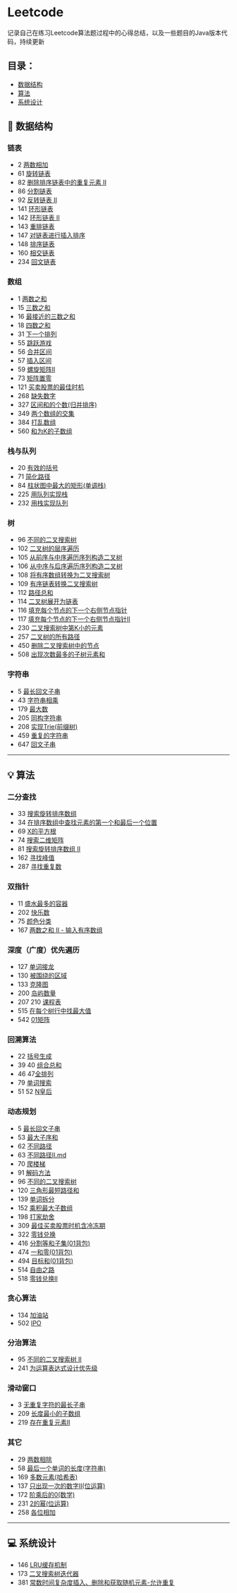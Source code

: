 # Leetcode
记录自己在练习Leetcode算法题过程中的心得总结，以及一些题目的Java版本代码，持续更新

## 目录：
* [数据结构](#数据结构)
* [算法](#算法)
* [系统设计](#系统设计)




## :memo: <span id="数据结构">数据结构</span>
### 链表
* 2 [两数相加](https://github.com/wyh317/Leetcode/blob/master/%E9%93%BE%E8%A1%A8/2.%E4%B8%A4%E6%95%B0%E7%9B%B8%E5%8A%A0.md)
* 61 [旋转链表](https://github.com/wyh317/Leetcode/blob/master/%E9%93%BE%E8%A1%A8/61.%E6%97%8B%E8%BD%AC%E9%93%BE%E8%A1%A8.md)
* 82 [删除排序链表中的重复元素 II](https://github.com/wyh317/Leetcode/blob/master/%E9%93%BE%E8%A1%A8/82.%E5%88%A0%E9%99%A4%E6%8E%92%E5%BA%8F%E9%93%BE%E8%A1%A8%E4%B8%AD%E7%9A%84%E9%87%8D%E5%A4%8D%E5%85%83%E7%B4%A0%20II.md)
* 86 [分割链表](https://github.com/wyh317/Leetcode/blob/master/%E9%93%BE%E8%A1%A8/86.%E5%88%86%E5%89%B2%E9%93%BE%E8%A1%A8.md)  
* 92 [反转链表 II](https://github.com/wyh317/Leetcode/blob/master/%E9%93%BE%E8%A1%A8/92.%E5%8F%8D%E8%BD%AC%E9%93%BE%E8%A1%A8%20II.md)
* 141 [环形链表](https://github.com/wyh317/Leetcode/blob/master/%E9%93%BE%E8%A1%A8/141.%E7%8E%AF%E5%BD%A2%E9%93%BE%E8%A1%A8.md)
* 142 [环形链表 II](https://github.com/wyh317/Leetcode/blob/master/%E9%93%BE%E8%A1%A8/142.%E7%8E%AF%E5%BD%A2%E9%93%BE%E8%A1%A8%20II.md)
* 143 [重排链表](https://github.com/wyh317/Leetcode/blob/master/%E9%93%BE%E8%A1%A8/143.%E9%87%8D%E6%8E%92%E9%93%BE%E8%A1%A8.md)
* 147 [对链表进行插入排序](https://github.com/wyh317/Leetcode/blob/master/%E9%93%BE%E8%A1%A8/147.%E5%AF%B9%E9%93%BE%E8%A1%A8%E8%BF%9B%E8%A1%8C%E6%8F%92%E5%85%A5%E6%8E%92%E5%BA%8F.md)
* 148 [排序链表](https://github.com/wyh317/Leetcode/blob/master/%E9%93%BE%E8%A1%A8/148.%E6%8E%92%E5%BA%8F%E9%93%BE%E8%A1%A8.md)
* 160 [相交链表](https://github.com/wyh317/Leetcode/blob/master/%E9%93%BE%E8%A1%A8/160.%E7%9B%B8%E4%BA%A4%E9%93%BE%E8%A1%A8.md)
* 234 [回文链表](https://github.com/wyh317/Leetcode/blob/master/%E9%93%BE%E8%A1%A8/234.%E5%9B%9E%E6%96%87%E9%93%BE%E8%A1%A8.md)

### 数组
* 1 [两数之和](https://github.com/wyh317/Leetcode/blob/master/%E6%95%B0%E7%BB%84/1.%E4%B8%A4%E6%95%B0%E4%B9%8B%E5%92%8C.md)
* 15 [三数之和](https://github.com/wyh317/Leetcode/blob/master/%E6%95%B0%E7%BB%84/15.%E4%B8%89%E6%95%B0%E4%B9%8B%E5%92%8C.md)
* 16 [最接近的三数之和](https://github.com/wyh317/Leetcode/blob/master/%E6%95%B0%E7%BB%84/16.%20%E6%9C%80%E6%8E%A5%E8%BF%91%E7%9A%84%E4%B8%89%E6%95%B0%E4%B9%8B%E5%92%8C.md)
* 18 [四数之和](https://github.com/wyh317/Leetcode/blob/master/%E6%95%B0%E7%BB%84/18.%E5%9B%9B%E6%95%B0%E4%B9%8B%E5%92%8C.md)
* 31 [下一个排列](https://github.com/wyh317/Leetcode/blob/master/%E6%95%B0%E7%BB%84/31.%E4%B8%8B%E4%B8%80%E4%B8%AA%E6%8E%92%E5%88%97.md)
* 55 [跳跃游戏](https://github.com/wyh317/Leetcode/blob/master/%E6%95%B0%E7%BB%84/55.%E8%B7%B3%E8%B7%83%E6%B8%B8%E6%88%8F.md)
* 56 [合并区间](https://github.com/wyh317/Leetcode/blob/master/%E6%95%B0%E7%BB%84/56.%E5%90%88%E5%B9%B6%E5%8C%BA%E9%97%B4.md)
* 57 [插入区间](https://github.com/wyh317/Leetcode/blob/master/%E6%95%B0%E7%BB%84/57.%E6%8F%92%E5%85%A5%E5%8C%BA%E9%97%B4.md)
* 59 [螺旋矩阵II](https://github.com/wyh317/Leetcode/blob/master/%E6%95%B0%E7%BB%84/59.%E8%9E%BA%E6%97%8B%E7%9F%A9%E9%98%B5II.md)
* 73 [矩阵置零](https://github.com/wyh317/Leetcode/blob/master/%E6%95%B0%E7%BB%84/73.%E7%9F%A9%E9%98%B5%E7%BD%AE%E9%9B%B6.md)
* 121 [买卖股票的最佳时机](https://github.com/wyh317/Leetcode/blob/master/%E6%95%B0%E7%BB%84/121.%E4%B9%B0%E5%8D%96%E8%82%A1%E7%A5%A8%E7%9A%84%E6%9C%80%E4%BD%B3%E6%97%B6%E6%9C%BA.md)
* 268 [缺失数字](https://github.com/wyh317/Leetcode/blob/master/%E6%95%B0%E7%BB%84/268.%E7%BC%BA%E5%A4%B1%E6%95%B0%E5%AD%97.md)
* 327 [区间和的个数(归并排序)](https://github.com/wyh317/Leetcode/blob/master/%E6%95%B0%E7%BB%84/327.%E5%8C%BA%E9%97%B4%E5%92%8C%E7%9A%84%E4%B8%AA%E6%95%B0.md)
* 349 [两个数组的交集](https://github.com/wyh317/Leetcode/blob/master/%E6%95%B0%E7%BB%84/349.%E4%B8%A4%E4%B8%AA%E6%95%B0%E7%BB%84%E7%9A%84%E4%BA%A4%E9%9B%86.md)
* 384 [打乱数组](https://github.com/wyh317/Leetcode/blob/master/%E6%95%B0%E7%BB%84/384.%E6%89%93%E4%B9%B1%E6%95%B0%E7%BB%84.md)
* 560 [和为K的子数组](https://github.com/wyh317/Leetcode/blob/master/%E6%95%B0%E7%BB%84/560.%E5%92%8C%E4%B8%BAK%E7%9A%84%E5%AD%90%E6%95%B0%E7%BB%84.md)

### 栈与队列
* 20 [有效的括号](https://github.com/wyh317/Leetcode/blob/master/%E6%A0%88%E4%B8%8E%E9%98%9F%E5%88%97/20.%E6%9C%89%E6%95%88%E7%9A%84%E6%8B%AC%E5%8F%B7.md)
* 71 [简化路径](https://github.com/wyh317/Leetcode/blob/master/%E6%A0%88%E4%B8%8E%E9%98%9F%E5%88%97/71.%E7%AE%80%E5%8C%96%E8%B7%AF%E5%BE%84.md)
* 84 [柱状图中最大的矩形(单调栈)](https://github.com/wyh317/Leetcode/blob/master/%E6%A0%88%E4%B8%8E%E9%98%9F%E5%88%97/84.%E6%9F%B1%E7%8A%B6%E5%9B%BE%E4%B8%AD%E6%9C%80%E5%A4%A7%E7%9A%84%E7%9F%A9%E5%BD%A2.md)
* 225 [用队列实现栈](https://github.com/wyh317/Leetcode/blob/master/%E6%A0%88%E4%B8%8E%E9%98%9F%E5%88%97/225.%E7%94%A8%E9%98%9F%E5%88%97%E5%AE%9E%E7%8E%B0%E6%A0%88.md)
* 232 [用栈实现队列](https://github.com/wyh317/Leetcode/blob/master/%E6%A0%88%E4%B8%8E%E9%98%9F%E5%88%97/232.%E7%94%A8%E6%A0%88%E5%AE%9E%E7%8E%B0%E9%98%9F%E5%88%97.md)

### 树
* 96 [不同的二叉搜索树](https://github.com/wyh317/Leetcode/blob/master/%E6%A0%91/96.%E4%B8%8D%E5%90%8C%E7%9A%84%E4%BA%8C%E5%8F%89%E6%90%9C%E7%B4%A2%E6%A0%91.md)
* 102 [二叉树的层序遍历](https://github.com/wyh317/Leetcode/blob/master/%E6%A0%91/102.%E4%BA%8C%E5%8F%89%E6%A0%91%E7%9A%84%E5%B1%82%E5%BA%8F%E9%81%8D%E5%8E%86.md)
* 105 [从前序与中序遍历序列构造二叉树](https://github.com/wyh317/Leetcode/blob/master/%E6%A0%91/105.%E4%BB%8E%E5%89%8D%E5%BA%8F%E4%B8%8E%E4%B8%AD%E5%BA%8F%E9%81%8D%E5%8E%86%E5%BA%8F%E5%88%97%E6%9E%84%E9%80%A0%E4%BA%8C%E5%8F%89%E6%A0%91.md)
* 106 [从中序与后序遍历序列构造二叉树](https://github.com/wyh317/Leetcode/blob/master/%E6%A0%91/106.%E4%BB%8E%E4%B8%AD%E5%BA%8F%E4%B8%8E%E5%90%8E%E5%BA%8F%E9%81%8D%E5%8E%86%E5%BA%8F%E5%88%97%E6%9E%84%E9%80%A0%E4%BA%8C%E5%8F%89%E6%A0%91.md)
* 108 [将有序数组转换为二叉搜索树](https://github.com/wyh317/Leetcode/blob/master/%E6%A0%91/108.%E5%B0%86%E6%9C%89%E5%BA%8F%E6%95%B0%E7%BB%84%E8%BD%AC%E6%8D%A2%E4%B8%BA%E4%BA%8C%E5%8F%89%E6%90%9C%E7%B4%A2%E6%A0%91.md)
* 109 [有序链表转换二叉搜索树](https://github.com/wyh317/Leetcode/blob/master/%E6%A0%91/109.%E6%9C%89%E5%BA%8F%E9%93%BE%E8%A1%A8%E8%BD%AC%E6%8D%A2%E4%BA%8C%E5%8F%89%E6%90%9C%E7%B4%A2%E6%A0%91.md)
* 112 [路径总和](https://github.com/wyh317/Leetcode/blob/master/%E6%A0%91/112.%E8%B7%AF%E5%BE%84%E6%80%BB%E5%92%8C.md)
* 114 [二叉树展开为链表](https://github.com/wyh317/Leetcode/blob/master/%E6%A0%91/114.%E4%BA%8C%E5%8F%89%E6%A0%91%E5%B1%95%E5%BC%80%E4%B8%BA%E9%93%BE%E8%A1%A8.md)
* 116 [填充每个节点的下一个右侧节点指针](https://github.com/wyh317/Leetcode/blob/master/树/116.填充每个节点的下一个右侧节点指针.md)
* 117 [填充每个节点的下一个右侧节点指针II](https://github.com/wyh317/Leetcode/blob/master/树/117.填充每个节点的下一个右侧节点指针%20II.md)
* 230 [二叉搜索树中第K小的元素](https://github.com/wyh317/Leetcode/blob/master/%E6%A0%91/230.%20%E4%BA%8C%E5%8F%89%E6%90%9C%E7%B4%A2%E6%A0%91%E4%B8%AD%E7%AC%ACK%E5%B0%8F%E7%9A%84%E5%85%83%E7%B4%A0.md)
* 257 [二叉树的所有路径](https://github.com/wyh317/Leetcode/blob/master/树/257.二叉树的所有路径.md)
* 450 [删除二叉搜索树中的节点](https://github.com/wyh317/Leetcode/blob/master/%E6%A0%91/450.%E5%88%A0%E9%99%A4%E4%BA%8C%E5%8F%89%E6%90%9C%E7%B4%A2%E6%A0%91%E4%B8%AD%E7%9A%84%E8%8A%82%E7%82%B9.md)
* 508 [出现次数最多的子树元素和](https://github.com/wyh317/Leetcode/blob/master/%E6%A0%91/508.%E5%87%BA%E7%8E%B0%E6%AC%A1%E6%95%B0%E6%9C%80%E5%A4%9A%E7%9A%84%E5%AD%90%E6%A0%91%E5%85%83%E7%B4%A0%E5%92%8C.md)

### 字符串
* 5 [最长回文子串](https://github.com/wyh317/Leetcode/blob/master/%E5%AD%97%E7%AC%A6%E4%B8%B2/5.%20%E6%9C%80%E9%95%BF%E5%9B%9E%E6%96%87%E5%AD%90%E4%B8%B2.md)
* 43 [字符串相乘](https://github.com/wyh317/Leetcode/blob/master/%E5%AD%97%E7%AC%A6%E4%B8%B2/43.%20%E5%AD%97%E7%AC%A6%E4%B8%B2%E7%9B%B8%E4%B9%98.md)
* 179 [最大数](https://github.com/wyh317/Leetcode/blob/master/%E5%AD%97%E7%AC%A6%E4%B8%B2/179.%E6%9C%80%E5%A4%A7%E6%95%B0.md)
* 205 [同构字符串](https://github.com/wyh317/Leetcode/blob/master/%E5%AD%97%E7%AC%A6%E4%B8%B2/205.%E5%90%8C%E6%9E%84%E5%AD%97%E7%AC%A6%E4%B8%B2.md)
* 208 [实现Trie(前缀树)](https://github.com/wyh317/Leetcode/blob/master/%E5%AD%97%E7%AC%A6%E4%B8%B2/208.%E5%AE%9E%E7%8E%B0Trie%E6%A0%91.md)
* 459 [重复的字符串](https://github.com/wyh317/Leetcode/blob/master/%E5%AD%97%E7%AC%A6%E4%B8%B2/459.%20%E9%87%8D%E5%A4%8D%E7%9A%84%E5%AD%97%E7%AC%A6%E4%B8%B2.md)
* 647 [回文子串](https://github.com/wyh317/Leetcode/blob/master/%E5%AD%97%E7%AC%A6%E4%B8%B2/647%20%E5%9B%9E%E6%96%87%E5%AD%90%E4%B8%B2.md)
---

## :bulb: <span id="算法">算法</span>
### 二分查找
* 33 [搜索旋转排序数组](https://github.com/wyh317/Leetcode/blob/master/%E4%BA%8C%E5%88%86/33.%E6%90%9C%E7%B4%A2%E6%97%8B%E8%BD%AC%E6%8E%92%E5%BA%8F%E6%95%B0%E7%BB%84.md)
* 34 [在排序数组中查找元素的第一个和最后一个位置](https://github.com/wyh317/Leetcode/blob/master/%E4%BA%8C%E5%88%86/34%20%E5%9C%A8%E6%8E%92%E5%BA%8F%E6%95%B0%E7%BB%84%E4%B8%AD%E6%9F%A5%E6%89%BE%E5%85%83%E7%B4%A0%E7%9A%84%E7%AC%AC%E4%B8%80%E4%B8%AA%E5%92%8C%E6%9C%80%E5%90%8E%E4%B8%80%E4%B8%AA%E4%BD%8D%E7%BD%AE.md)
* 69 [X的平方根](https://github.com/wyh317/Leetcode/blob/master/%E4%BA%8C%E5%88%86/69.X%E7%9A%84%E5%B9%B3%E6%96%B9%E6%A0%B9.md)
* 74 [搜索二维矩阵](https://github.com/wyh317/Leetcode/blob/master/%E4%BA%8C%E5%88%86/74.%E6%90%9C%E7%B4%A2%E4%BA%8C%E7%BB%B4%E7%9F%A9%E9%98%B5.md)
* 81 [搜索旋转排序数组 II](https://github.com/wyh317/Leetcode/blob/master/%E4%BA%8C%E5%88%86/81.%E6%90%9C%E7%B4%A2%E6%97%8B%E8%BD%AC%E6%8E%92%E5%BA%8F%E6%95%B0%E7%BB%84II.md)
* 162 [寻找峰值](https://github.com/wyh317/Leetcode/blob/master/%E4%BA%8C%E5%88%86/162.%E5%AF%BB%E6%89%BE%E5%B3%B0%E5%80%BC.md)
* 287 [寻找重复数](https://github.com/wyh317/Leetcode/blob/master/%E4%BA%8C%E5%88%86/287.%E5%AF%BB%E6%89%BE%E9%87%8D%E5%A4%8D%E6%95%B0.md)


### 双指针
* 11 [盛水最多的容器](https://github.com/wyh317/Leetcode/blob/master/%E5%8F%8C%E6%8C%87%E9%92%88/11.%E7%9B%9B%E6%B0%B4%E6%9C%80%E5%A4%9A%E7%9A%84%E5%AE%B9%E5%99%A8.md)
* 202 [快乐数](https://github.com/wyh317/Leetcode/blob/master/%E5%8F%8C%E6%8C%87%E9%92%88/202.%E5%BF%AB%E4%B9%90%E6%95%B0.md)
* 75 [颜色分类](https://github.com/wyh317/Leetcode/tree/master/%E5%8F%8C%E6%8C%87%E9%92%88)
* 167 [两数之和 II - 输入有序数组](https://github.com/wyh317/Leetcode/blob/master/%E5%8F%8C%E6%8C%87%E9%92%88/167.%20%E4%B8%A4%E6%95%B0%E4%B9%8B%E5%92%8C%20II%20-%20%E8%BE%93%E5%85%A5%E6%9C%89%E5%BA%8F%E6%95%B0%E7%BB%84.md)

### 深度（广度）优先遍历
* 127 [单词接龙](https://github.com/wyh317/Leetcode/blob/master/%E6%B7%B1%E5%BA%A6%EF%BC%88%E5%B9%BF%E5%BA%A6%EF%BC%89%E4%BC%98%E5%85%88%E9%81%8D%E5%8E%86/127.%E5%8D%95%E8%AF%8D%E6%8E%A5%E9%BE%99.md)
* 130 [被围绕的区域](https://github.com/wyh317/Leetcode/blob/master/%E6%B7%B1%E5%BA%A6%EF%BC%88%E5%B9%BF%E5%BA%A6%EF%BC%89%E4%BC%98%E5%85%88%E9%81%8D%E5%8E%86/130.%E8%A2%AB%E5%9B%B4%E7%BB%95%E7%9A%84%E5%8C%BA%E5%9F%9F.md)
* 133 [克隆图](https://github.com/wyh317/Leetcode/blob/master/%E6%B7%B1%E5%BA%A6%EF%BC%88%E5%B9%BF%E5%BA%A6%EF%BC%89%E4%BC%98%E5%85%88%E9%81%8D%E5%8E%86/133%20%E5%85%8B%E9%9A%86%E5%9B%BE.md)
* 200 [岛屿数量](https://github.com/wyh317/Leetcode/blob/master/%E6%B7%B1%E5%BA%A6%EF%BC%88%E5%B9%BF%E5%BA%A6%EF%BC%89%E4%BC%98%E5%85%88%E9%81%8D%E5%8E%86/200.%E5%B2%9B%E5%B1%BF%E6%95%B0%E9%87%8F.md)
* 207 210 [课程表](https://github.com/wyh317/Leetcode/blob/master/%E6%B7%B1%E5%BA%A6%EF%BC%88%E5%B9%BF%E5%BA%A6%EF%BC%89%E4%BC%98%E5%85%88%E9%81%8D%E5%8E%86/207.%E8%AF%BE%E7%A8%8B%E8%A1%A8.md)
* 515 [在每个树行中找最大值](https://github.com/wyh317/Leetcode/blob/master/%E6%B7%B1%E5%BA%A6%EF%BC%88%E5%B9%BF%E5%BA%A6%EF%BC%89%E4%BC%98%E5%85%88%E9%81%8D%E5%8E%86/515.%E5%9C%A8%E6%AF%8F%E4%B8%AA%E6%A0%91%E8%A1%8C%E4%B8%AD%E6%89%BE%E6%9C%80%E5%A4%A7%E5%80%BC.md)
* 542 [01矩阵](https://github.com/wyh317/Leetcode/blob/master/%E6%B7%B1%E5%BA%A6%EF%BC%88%E5%B9%BF%E5%BA%A6%EF%BC%89%E4%BC%98%E5%85%88%E9%81%8D%E5%8E%86/542.01%E7%9F%A9%E9%98%B5.md)

### 回溯算法
* 22 [括号生成](https://github.com/wyh317/Leetcode/blob/master/%E5%9B%9E%E6%BA%AF%E7%AE%97%E6%B3%95/22.%E6%8B%AC%E5%8F%B7%E7%94%9F%E6%88%90.md)
* 39 40 [组合总和](https://github.com/wyh317/Leetcode/blob/master/%E5%9B%9E%E6%BA%AF%E7%AE%97%E6%B3%95/39.%E7%BB%84%E5%90%88%E6%80%BB%E5%92%8C.md)
* 46 47[全排列](https://github.com/wyh317/Leetcode/blob/master/%E5%9B%9E%E6%BA%AF%E7%AE%97%E6%B3%95/46.%E5%85%A8%E6%8E%92%E5%88%97.md)
* 79 [单词搜索](https://github.com/wyh317/Leetcode/blob/master/%E5%9B%9E%E6%BA%AF%E7%AE%97%E6%B3%95/79.%E5%8D%95%E8%AF%8D%E6%90%9C%E7%B4%A2.md)
* 51 52 [N皇后](https://github.com/wyh317/Leetcode/blob/master/%E5%9B%9E%E6%BA%AF%E7%AE%97%E6%B3%95/51.%20N%E7%9A%87%E5%90%8E.md)

### 动态规划
* 5 [最长回文子串](https://github.com/wyh317/Leetcode/blob/master/动态规划/5.最长回文子串.md)
* 53 [最大子序和](https://github.com/wyh317/Leetcode/blob/master/动态规划/53.最大子序和.md)
* 62 [不同路径](https://github.com/wyh317/Leetcode/blob/master/动态规划/62.不同路径.md)
* 63 [不同路径II.md](https://github.com/wyh317/Leetcode/blob/master/动态规划/63.不同路径II.md)
* 70 [爬楼梯](https://github.com/wyh317/Leetcode/blob/master/动态规划/70.爬楼梯.md)
* 91 [解码方法](https://github.com/wyh317/Leetcode/blob/master/%E5%8A%A8%E6%80%81%E8%A7%84%E5%88%92/91.%E8%A7%A3%E7%A0%81%E6%96%B9%E6%B3%95.md)
* 96 [不同的二叉搜索树](https://github.com/wyh317/Leetcode/blob/master/%E6%A0%91/96.%E4%B8%8D%E5%90%8C%E7%9A%84%E4%BA%8C%E5%8F%89%E6%90%9C%E7%B4%A2%E6%A0%91.md)
* 120 [三角形最短路径和](https://github.com/wyh317/Leetcode/blob/master/%E5%8A%A8%E6%80%81%E8%A7%84%E5%88%92/120.%E4%B8%89%E8%A7%92%E5%BD%A2%E6%9C%80%E7%9F%AD%E8%B7%AF%E5%BE%84%E5%92%8C.md)
* 139 [单词拆分](https://github.com/wyh317/Leetcode/blob/master/%E5%8A%A8%E6%80%81%E8%A7%84%E5%88%92/139.%E5%8D%95%E8%AF%8D%E6%8B%86%E5%88%86.md)
* 152 [乘积最大子数组](https://github.com/wyh317/Leetcode/blob/master/%E5%8A%A8%E6%80%81%E8%A7%84%E5%88%92/152.%E4%B9%98%E7%A7%AF%E6%9C%80%E5%A4%A7%E5%AD%90%E6%95%B0%E7%BB%84.md)
* 198 [打家劫舍](https://github.com/wyh317/Leetcode/blob/master/动态规划/198.打家劫舍.md)
* 309 [最佳买卖股票时机含冷冻期](https://github.com/wyh317/Leetcode/blob/master/%E5%8A%A8%E6%80%81%E8%A7%84%E5%88%92/309.%E6%9C%80%E4%BD%B3%E4%B9%B0%E5%8D%96%E8%82%A1%E7%A5%A8%E6%97%B6%E6%9C%BA%E5%90%AB%E5%86%B7%E5%86%BB%E6%9C%9F.md)
* 322 [零钱兑换](https://github.com/wyh317/Leetcode/blob/master/%E5%8A%A8%E6%80%81%E8%A7%84%E5%88%92/322.%E9%9B%B6%E9%92%B1%E5%85%91%E6%8D%A2.md)
* 416 [分割等和子集(01背包)](https://github.com/wyh317/Leetcode/blob/master/%E5%8A%A8%E6%80%81%E8%A7%84%E5%88%92/416.%E5%88%86%E5%89%B2%E7%AD%89%E5%92%8C%E5%AD%90%E9%9B%86.md)
* 474 [一和零(01背包)](https://github.com/wyh317/Leetcode/blob/master/%E5%8A%A8%E6%80%81%E8%A7%84%E5%88%92/474.%E4%B8%80%E5%92%8C%E9%9B%B6.md)
* 494 [目标和(01背包)](https://github.com/wyh317/Leetcode/blob/master/%E5%8A%A8%E6%80%81%E8%A7%84%E5%88%92/494.%E7%9B%AE%E6%A0%87%E5%92%8C.md)
* 514 [自由之路](https://github.com/wyh317/Leetcode/blob/master/%E5%8A%A8%E6%80%81%E8%A7%84%E5%88%92/514.%E8%87%AA%E7%94%B1%E4%B9%8B%E8%B7%AF.md)
* 518 [零钱兑换II](https://github.com/wyh317/Leetcode/blob/master/%E5%8A%A8%E6%80%81%E8%A7%84%E5%88%92/518.%E9%9B%B6%E9%92%B1%E5%85%91%E6%8D%A2%20II.md)

### 贪心算法
* 134 [加油站](https://github.com/wyh317/Leetcode/blob/master/%E8%B4%AA%E5%BF%83%E7%AE%97%E6%B3%95/134.%E5%8A%A0%E6%B2%B9%E7%AB%99.md)
* 502 [IPO](https://github.com/wyh317/Leetcode/blob/master/%E8%B4%AA%E5%BF%83%E7%AE%97%E6%B3%95/502.IPO.md)

### 分治算法
* 95 [不同的二叉搜索树 II](https://github.com/wyh317/Leetcode/blob/master/%E5%88%86%E6%B2%BB%E7%AE%97%E6%B3%95/95.%E4%B8%8D%E5%90%8C%E7%9A%84%E4%BA%8C%E5%8F%89%E6%90%9C%E7%B4%A2%E6%A0%91%20II.md)
* 241 [为运算表达式设计优先级](https://github.com/wyh317/Leetcode/blob/master/%E5%88%86%E6%B2%BB%E7%AE%97%E6%B3%95/241.%E4%B8%BA%E8%BF%90%E7%AE%97%E8%A1%A8%E8%BE%BE%E5%BC%8F%E8%AE%BE%E8%AE%A1%E4%BC%98%E5%85%88%E7%BA%A7.md)

### 滑动窗口
* 3 [无重复字符的最长子串](https://github.com/wyh317/Leetcode/blob/master/%E6%BB%91%E5%8A%A8%E7%AA%97%E5%8F%A3/3.%E6%97%A0%E9%87%8D%E5%A4%8D%E5%AD%97%E7%AC%A6%E7%9A%84%E6%9C%80%E9%95%BF%E5%AD%90%E4%B8%B2.md)
* 209 [长度最小的子数组](https://github.com/wyh317/Leetcode/blob/master/%E6%BB%91%E5%8A%A8%E7%AA%97%E5%8F%A3/209.%E9%95%BF%E5%BA%A6%E6%9C%80%E5%B0%8F%E7%9A%84%E5%AD%90%E6%95%B0%E7%BB%84.md)
* 219 [存在重复元素II](https://github.com/wyh317/Leetcode/blob/master/%E6%BB%91%E5%8A%A8%E7%AA%97%E5%8F%A3/219.%E5%AD%98%E5%9C%A8%E9%87%8D%E5%A4%8D%E5%85%83%E7%B4%A0II.md)
  


### 其它
* 29 [两数相除](https://github.com/wyh317/Leetcode/blob/master/%E5%85%B6%E4%BB%96/29.%E4%B8%A4%E6%95%B0%E7%9B%B8%E9%99%A4.md)
* 58 [最后一个单词的长度(字符串)](https://github.com/wyh317/Leetcode/blob/master/其他/58.最后一个单词的长度.md)
* 169 [多数元素(哈希表)](https://github.com/wyh317/Leetcode/blob/master/其他/169.多数元素.md)
* 137 [只出现一次的数字II(位运算)](https://github.com/wyh317/Leetcode/blob/master/%E5%85%B6%E4%BB%96/137.%E5%8F%AA%E5%87%BA%E7%8E%B0%E4%B8%80%E6%AC%A1%E7%9A%84%E6%95%B0%E5%AD%97II.md)
* 172 [阶乘后的0(数学)](https://github.com/wyh317/Leetcode/blob/master/%E5%85%B6%E4%BB%96/172.%E9%98%B6%E4%B9%98%E5%90%8E%E7%9A%840.md)
* 231 [2的幂(位运算)](https://github.com/wyh317/Leetcode/blob/master/其他/231.2的幂.md)
* 258 [各位相加](https://github.com/wyh317/Leetcode/blob/master/%E5%85%B6%E4%BB%96/258.%E5%90%84%E4%BD%8D%E7%9B%B8%E5%8A%A0.md)

---

## :computer: <span id="系统设计">系统设计</span>
* 146 [LRU缓存机制](https://github.com/wyh317/Leetcode/blob/master/%E7%B3%BB%E7%BB%9F%E8%AE%BE%E8%AE%A1/146.%20LRU%E7%BC%93%E5%AD%98%E6%9C%BA%E5%88%B6.md)
* 173 [二叉搜索树迭代器](https://github.com/wyh317/Leetcode/blob/master/系统设计/173.二叉搜索树迭代器.md)
* 381 [常数时间复杂度插入、删除和获取随机元素-允许重复](https://github.com/wyh317/Leetcode/blob/master/%E5%85%B6%E4%BB%96/381.O(1)%20%E6%97%B6%E9%97%B4%E6%8F%92%E5%85%A5%E3%80%81%E5%88%A0%E9%99%A4%E5%92%8C%E8%8E%B7%E5%8F%96%E9%9A%8F%E6%9C%BA%E5%85%83%E7%B4%A0%20-%20%E5%85%81%E8%AE%B8%E9%87%8D%E5%A4%8D.md)
